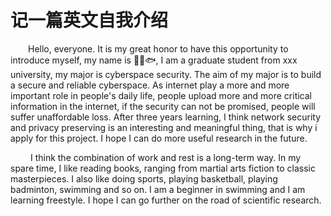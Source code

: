 # 记一篇英文自我介绍


<!--more-->
&emsp;&emsp;Hello, everyone. It is my great honor to have this opportunity to introduce myself, my name is 🐏💗🐟, I am a graduate student from xxx university, my major is cyberspace security. The aim of my major is to build a secure and reliable cyberspace.
As internet play a more and more important role in people's daily life, people upload more and more critical information in the internet, if the security can not be promised, people will suffer unaffordable loss. After three years learning, I think network security and privacy preserving is an interesting and meaningful thing, that is why i apply for this project. I hope I can do more useful research in the future.


&emsp;&emsp; I think the combination of work and rest is a long-term way. In my spare time, I like reading books, ranging from martial arts fiction to classic masterpieces. I also like doing sports, playing basketball, playing badminton, swimming and so on. I am a beginner in swimming and I am learning freestyle. I hope I can go further on the road of scientific research.

